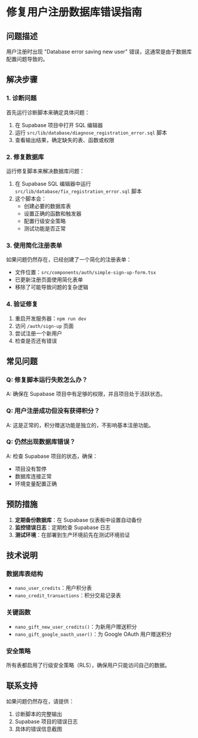# 修复用户注册数据库错误指南

## 问题描述
用户注册时出现 "Database error saving new user" 错误，这通常是由于数据库配置问题导致的。

## 解决步骤

### 1. 诊断问题
首先运行诊断脚本来确定具体问题：

1. 在 Supabase 项目中打开 SQL 编辑器
2. 运行 `src/lib/database/diagnose_registration_error.sql` 脚本
3. 查看输出结果，确定缺失的表、函数或权限

### 2. 修复数据库
运行修复脚本来解决数据库问题：

1. 在 Supabase SQL 编辑器中运行 `src/lib/database/fix_registration_error.sql` 脚本
2. 这个脚本会：
   - 创建必要的数据库表
   - 设置正确的函数和触发器
   - 配置行级安全策略
   - 测试功能是否正常

### 3. 使用简化注册表单
如果问题仍然存在，已经创建了一个简化的注册表单：

- 文件位置：`src/components/auth/simple-sign-up-form.tsx`
- 已更新注册页面使用简化表单
- 移除了可能导致问题的复杂逻辑

### 4. 验证修复
1. 重启开发服务器：`npm run dev`
2. 访问 `/auth/sign-up` 页面
3. 尝试注册一个新用户
4. 检查是否还有错误

## 常见问题

### Q: 修复脚本运行失败怎么办？
A: 确保在 Supabase 项目中有足够的权限，并且项目处于活跃状态。

### Q: 用户注册成功但没有获得积分？
A: 这是正常的，积分赠送功能是独立的，不影响基本注册功能。

### Q: 仍然出现数据库错误？
A: 检查 Supabase 项目的状态，确保：
- 项目没有暂停
- 数据库连接正常
- 环境变量配置正确

## 预防措施

1. **定期备份数据库**：在 Supabase 仪表板中设置自动备份
2. **监控错误日志**：定期检查 Supabase 日志
3. **测试环境**：在部署到生产环境前先在测试环境验证

## 技术说明

### 数据库表结构
- `nano_user_credits`：用户积分表
- `nano_credit_transactions`：积分交易记录表

### 关键函数
- `nano_gift_new_user_credits()`：为新用户赠送积分
- `nano_gift_google_oauth_user()`：为 Google OAuth 用户赠送积分

### 安全策略
所有表都启用了行级安全策略（RLS），确保用户只能访问自己的数据。

## 联系支持
如果问题仍然存在，请提供：
1. 诊断脚本的完整输出
2. Supabase 项目的错误日志
3. 具体的错误信息截图
